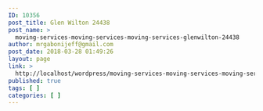 ```yaml
---
ID: 10356
post_title: Glen Wilton 24438
post_name: >
  moving-services-moving-services-moving-services-glenwilton-24438
author: mrgabonijeff@gmail.com
post_date: 2018-03-28 01:49:26
layout: page
link: >
  http://localhost/wordpress/moving-services-moving-services-moving-services-glenwilton-24438/
published: true
tags: [ ]
categories: [ ]
---
```

